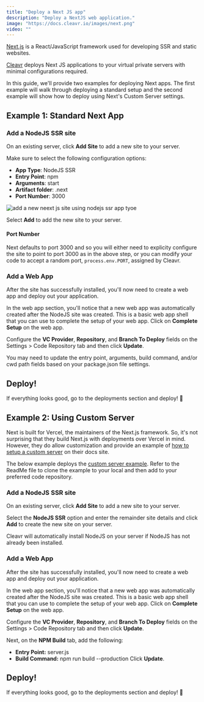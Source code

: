 ```yaml
---
title: "Deploy a Next JS app"
description: "Deploy a NextJS web application."
image: "https://docs.cleavr.io/images/next.png"
video: ""
---
```


[Next.js](https://nextjs.org/) is a React/JavaScript framework used for developing SSR and static websites.

[Cleavr](https://cleavr.io) deploys Next JS applications to your virtual private servers with minimal configurations required.

In this guide, we'll provide two examples for deploying Next apps. The first example will walk through deploying a standard setup and the
second example will show how to deploy using Next's Custom Server settings.

## Example 1: Standard Next App

### Add a NodeJS SSR site

On an existing server, click **Add Site** to add a new site to your server.

Make sure to select the following configuration options:

- **App Type**: NodeJS SSR
- **Entry Point**: npm
- **Arguments**: start
- **Artifact folder**: .next
- **Port Number**: 3000

![add a new neext js site using nodejs ssr app tyoe](/images/next/new-nextjs-site.png)

Select **Add** to add the new site to your server.

#### Port Number

Next defaults to port 3000 and so you will either need to explicity configure the site to point to port 3000 as in the above step, or you can modify your code to accept a random port, `process.env.PORT`, assigned by Cleavr.

### Add a Web App

After the site has successfully installed, you'll now need to create a web app and deploy out your application.

In the web app section, you'll notice that a new web app was automatically created after the NodeJS site was created. This is a basic web app shell
that you can use to complete the setup of your web app. Click on **Complete Setup** on the web app.

Configure the **VC Provider**, **Repository**, and **Branch To Deploy** fields on the Settings > Code Repository tab and then click **Update**.

<base-info>
You may need to update the entry point, arguments, build command, and/or cwd path fields based on your package.json file settings. 
</base-info>

## Deploy!

If everything looks good, go to the deployments section and deploy! 🚀

## Example 2: Using Custom Server

Next is built for Vercel, the maintainers of the Next.js framework. So, it's not surprising that they build Next.js with deployments over Vercel in mind.
However, they do allow customization and provide an example of [how to setup a custom server](https://nextjs.org/docs/advanced-features/custom-server) on their docs site.

The below example deploys the [custom server example](https://github.com/vercel/next.js/tree/canary/examples/custom-server). Refer to the ReadMe file to
clone the example to your local and then add to your preferred code repository.

### Add a NodeJS SSR site

On an existing server, click **Add Site** to add a new site to your server.

Select the **NodeJS SSR** option and enter the remainder site details and click **Add** to create the new site on your server.

Cleavr will automatically install NodeJS on your server if NodeJS has not already been installed.

### Add a Web App

After the site has successfully installed, you'll now need to create a web app and deploy out your application.

In the web app section, you'll notice that a new web app was automatically created after the NodeJS site was created. This is a basic web app shell
that you can use to complete the setup of your web app. Click on **Complete Setup** on the web app.

Configure the **VC Provider**, **Repository**, and **Branch To Deploy** fields on the Settings > Code Repository tab and then click **Update**.

Next, on the **NPM Build** tab, add the following:

- **Entry Point:** server.js
- **Build Command:** npm run build --production
  Click **Update**.

## Deploy!

If everything looks good, go to the deployments section and deploy! 🚀
